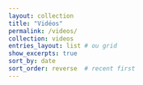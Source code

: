```yaml
---
layout: collection
title: "Vidéos"
permalink: /videos/
collection: videos
entries_layout: list # ou grid
show_excerpts: true
sort_by: date
sort_order: reverse  # recent first
---
```

